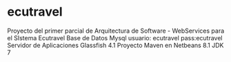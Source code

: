 # ecutravel
Proyecto del primer parcial de  Arquitectura de Software - WebServices para el SIstema Ecutravel
Base de Datos Mysql usuario:  ecutravel pass:ecutravel
Servidor de Aplicaciones Glassfish 4.1
Proyecto Maven en Netbeans 8.1 JDK 7
